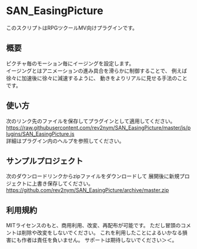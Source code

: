 # SAN_EasingPicture
このスクリプトはRPGツクールMV向けプラグインです。   

## 概要
ピクチャ毎のモーション毎にイージングを設定します。   
イージングとはアニメーションの進み具合を滑らかに制御することで、
例えば徐々に加速後に徐々に減速するように、
動きをよりリアルに見せる手法のことです。

## 使い方
次のリンク先のファイルを保存してプラグインとして適用してください。   
https://raw.githubusercontent.com/rev2nym/SAN_EasingPicture/master/js/plugins/SAN_EasingPicture.js   
詳細はプラグイン内のヘルプを参照してください。   

## サンプルプロジェクト
次のダウンロードリンクからzipファイルをダウンロードして
展開後に新規プロジェクトに上書き保存してください。  
https://github.com/rev2nym/SAN_EasingPicture/archive/master.zip   

## 利用規約
MITライセンスのもと、商用利用、改変、再配布が可能です。
ただし冒頭のコメントは削除や改変をしないでください。
これを利用したことによるいかなる損害にも作者は責任を負いません。
サポートは期待しないでください＞＜。
